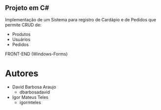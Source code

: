 ## Projeto em C#

Implementação de um Sistema para registro de Cardápio e de Pedidos que permite CRUD de:
* Produtos
* Usuários
* Pedidos

FRONT-END (Windows-Forms)

# Autores

* David Barbosa Araujo
  * dbarbosadavid
* Igor Mateus Teles
  * igormteles
